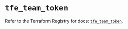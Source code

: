 # `tfe_team_token`

Refer to the Terraform Registry for docs: [`tfe_team_token`](https://registry.terraform.io/providers/hashicorp/tfe/0.65.0/docs/resources/team_token).
